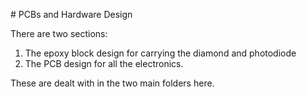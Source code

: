 # PCBs and Hardware Design

There are two sections:

1. The epoxy block design for carrying the diamond and photodiode
2. The PCB design for all the electronics.

These are dealt with in the two main folders here.
